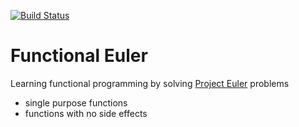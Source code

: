 [![Build Status](https://travis-ci.org/lombardo-chcg/functional_euler.svg?branch=master)](https://travis-ci.org/lombardo-chcg/functional_euler)

# Functional Euler
Learning functional programming by solving [Project Euler](https://projecteuler.net) problems
* single purpose functions
* functions with no side effects
